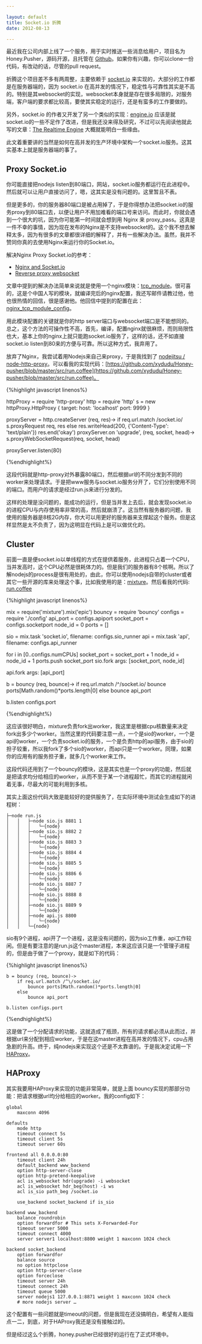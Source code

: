 ```yaml
---

layout: default
title: Socket.io 折腾
date: 2012-08-13 

---
```


最近我在公司内部上线了一个服务，用于实时推送一些消息给用户，项目名为 Honey.Pusher，源码开源，且托管在 [Github](https://github.com/xydudu/Honey-pusher)。如果你有兴趣，你可以clone一份代码，有改动的话，尽管的pull request。

折腾这个项目差不多有两周整，主要依赖于 [socket.io](https://github.com/LearnBoost/socket.io) 来实现的，大部分的工作都是在服务器端的，因为 socket.io 在高并发的情况下，稳定性与可靠性其实是不高的。特别是其websocket的实现，websocket本身就是存在很多局限的，对服务端，客户端的要求都比较高，要使其实稳定的运行，还是有蛮多的工作要做的。

另外，socket.io 的作者又开发了另一个类似的实现：[engine.io](https://github.com/LearnBoost/engine.io) 应该是就socket.io的一些不足作了改进，但是我还没来得及研究，不过可以先阅读他就此写的文章：[The Realtime Engine](http://www.devthought.com/2012/07/07/the-realtime-engine/) 大概就能明白一些缘由。


此文着重要讲的当然是如何在高并发的生产环境中架构一个socket.io服务。这其实基本上就是服务器端的事了。

## Proxy Socket.io
你可能直接把nodejs listen到80端口，网站，socket.io服务都运行在此进程中。然后就可以让用户直接访问了，嗯，这其实是没有问题的。这里暂且不表。

但是更多的，你的服务器80端口是被占用掉了，于是你得想办法把socket.io的服务proxy到80端口去，以便让用户不用加难看的端口号来访问。而此时，你就会遇到一个很大的坑，因为你可能第一时间就会想到用 Nginx 来 proxy_pass。这真是一件不幸的事情，因为现在发布的Nginx是不支持websocket的。这个我不想去解释太多，因为有很多的文章都很详细的解释了，并有一些解决办法。虽然，我并不赞同你真的去使用Nginx来运行你的Socket.io。

解决Nginx Proxy Socket.io的参考：
	
* [Nginx and Socket.io](https://github.com/LearnBoost/socket.io/wiki/Nginx-and-Socket.io)
* [Reverse proxy websocket](http://www.letseehere.com/reverse-proxy-web-sockets)

文章中提到的解决办法简单来说就是使用一个nginx模块：[tcp_module](https://github.com/yaoweibin/nginx_tcp_proxy_module.git)。很可喜的，这是个中国人写的模块，就编译完后的nginx配置，我还写邮件请教过他，他也很热情的回信，很是感谢他。他回信中提到的配置在此：[nginx_tcp_module_config](https://github.com/yaoweibin/nginx_tcp_proxy_module/wiki/websocket)。

用此模块配置的关键就是你的http server端口与websocket端口是不能想同的。总之，这个方法的可操作性不高，首先，编译，配置nginx就很麻烦，而则局限性也大，基本上你的nginx上就只能跑socket.io服务了，这样的话，还不如直接socket.io listen到80来的方便与可靠。所以这种方式，我弃用了。

放弃了Nginx，我尝试着用Nodejs来自己来proxy，于是我找到了 [nodejitsu / node-http-proxy](https://github.com/nodejitsu/node-http-proxy)。可以看我的实现代码：[https://github.com/xydudu/Honey-pusher/blob/master/src/run.coffee](https://github.com/xydudu/Honey-pusher/blob/master/src/run.coffee)。

{%highlight javascript linenos%}

httpProxy = require 'http-proxy'
http = require 'http'
s = new httpProxy.HttpProxy {
	target:
    	host: 'localhost'
        port: 9999
}

proxyServer = http.createServer (req, res)->
	if req.url.match /socket.io/
    	s.proxyRequest req, res
    else
    	res.writeHead(200, {'Content-Type': 'text/plain'})
    res.end('okay')
proxyServer.on 'upgrade', (req, socket, head)->
    s.proxyWebSocketRequest(req, socket, head)

proxyServer.listen(80)

{%endhighlight%}

这段代码就是http-proxy对外暴露80端口，然后根据url的不同分发到不同的worker来处理请求。于是把www服务与socket.io服务分开了，它们分别使用不同的端口。而用户的请求是经过run.js来进行分发的。

这样的处理是没问题的，能成功的运行，但是当并发上去后，就会发现socket.io的进程CPU与内存使用率非常的高，然后就崩溃了。这当然有服务器的问题，我使用的服务器是8核2G内存，你大可以用更好的服务器来支撑起这个服务。但是这样显然是太不负责了，因为这明显在代码上是可以做优化的。

## Cluster

前面一直是便socket.io以单线程的方式在提供着服务，此进程只占着一个CPU，当并发高时，这个CPU必然是很耗体力的。但是我们的服务器有8个核啊。所以了解nodejs的process是很有用处的，由此，你可以使用nodejs自带的cluster或者其它一些开源的库来处理这个事，比如我使用的是：[mixture](https://github.com/dshaw/mixture)。然后看我的代码: [run.coffee](https://github.com/xydudu/Honey-pusher/blob/master/new/run.coffee)

{%highlight javascript linenos%}

mix = require('mixture').mix('epic')
bouncy = require 'bouncy'
configs = require './config'
api_port = configs.apiport
socket_port = configs.socketport
node_id = 0
ports = []

sio = mix.task 'socket.io', filename: configs.sio_runner
api = mix.task 'api', filename: configs.api_runner

for i in [0..configs.numCPUs]
	socket_port = socket_port + 1
	node_id = node_id + 1
	ports.push socket_port
	sio.fork args: [socket_port, node_id]

api.fork args: [api_port]

b = bouncy (req, bounce)->
	if req.url.match /^\/socket.io/
    	bounce ports[Math.random()*ports.length|0]
    else
    	bounce api_port

b.listen configs.port

{%endhighlight%}

这应该很好明白，mixture负责fork出worker，我这里是根据cpu核数量来决定fork出多少个worker。当然这里的代码要注意一点，一个是sio的worker，一个是api的worker，一个负责socket.io的服务，一个是负责http的api服务，由于sio的担子较重，所以我fork了多个sio的worker，而api只是一个worker。同理，如果你的应用有的服务担子重，就多几个worker来工作。

这段代码还用到了一个bouncy的模块，这是其实也是一个proxy的功能，然后就是把请求均分给相应的worker，从而不至于某一个进程超忙，而其它的进程就闲着无事，尽最大的可能利用到多核。

其实上面这份代码大致是能较好的提供服务了，在实际环境中测试会生成如下的进程树：

	├─node run.js
  	│   │   ├─node sio.js 8881 1
  	│   │   │   └─{node}
  	│   │   ├─node sio.js 8882 2
    │	│   │   └─{node}
    │   │   ├─node sio.js 8883 3
  	│   │   │   └─{node}
  	│   │   ├─node sio.js 8884 4
  	│   │   │   └─{node}
  	│   │   ├─node sio.js 8885 5
  	│   │   │   └─{node}
  	│   │   ├─node sio.js 8886 6
  	│   │   │   └─{node}
  	│   │   ├─node sio.js 8887 7
  	│   │   │   └─{node}
  	│   │   ├─node sio.js 8888 8
  	│   │   │   └─{node}
  	│   │   ├─node sio.js 8889 9
  	│   │   │   └─{node}
  	│   │   ├─node api.js 8800
  	│   │   │   └─{node}
  	│   │   └─{node}

sio有9个进程，api开了一个进程，这是没有问题的，因为sio工作重，api工作较闲。但是有要注意的是run.js这个master进程，本来这应该只是一个管理子进程的，但是由于做了一个proxy，就是如下的代码：

{%highlight javascript linenos%}

	b = bouncy (req, bounce)->
    	if req.url.match /^\/socket.io/
        	bounce ports[Math.random()*ports.length|0]
    	else
        	bounce api_port

	b.listen configs.port

{%endhighlight%}

这是做了一个分配请求的功能，这就造成了瓶颈，所有的请求都必须从此而过，并根据url来分配到相应worker，于是在这master进程在高并发的情况下，cpu占用急剧的升高。终于，纯nodejs来实现这个还是不太靠谱的。于是我决定试用一下 [HAProxy](http://haproxy.org/)。

## HAProxy

其实我要用HAProxy来实现的功能非常简单，就是上面 bouncy实现的那部分功能：把请求根据url均分给相应的worker。我的config如下：

	global
        maxconn 4096

	defaults
        mode http
        timeout connect 5s
        timeout client 5s
        timeout server 60s

	frontend all 0.0.0.0:80
        timeout client 24h
        default_backend www_backend
        option http-server-close
        option http-pretend-keepalive
        acl is_websocket hdr(upgrade) -i websocket
        acl is_websocket hdr_beg(host) -i ws
        acl is_sio path_beg /socket.io

        use_backend socket_backend if is_sio

	backend www_backend
        balance roundrobin
        option forwardfor # This sets X-Forwarded-For
        timeout server 5000
        timeout connect 4000
        server server1 localhost:8800 weight 1 maxconn 1024 check

	backend socket_backend
        option forwardfor
        balance source
        no option httpclose
        option http-server-close
        option forceclose
        timeout server 24h
        timeout connect 24h
        timeout queue 5000
        server nodejs1 127.0.0.1:8871 weight 1 maxconn 1024 check
		# more nodejs server …

这个配置有一些问题就是timeout的问题，但是我现在还没搞明白，希望有人能指点一二，到底，对于HAProxy我还是没有接触过的。


但是经过这么个折腾，honey.pusher已经很好的运行在了正式环境中。
